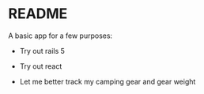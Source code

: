# README

A basic app for a few purposes:

* Try out rails 5

* Try out react

* Let me better track my camping gear and gear weight
